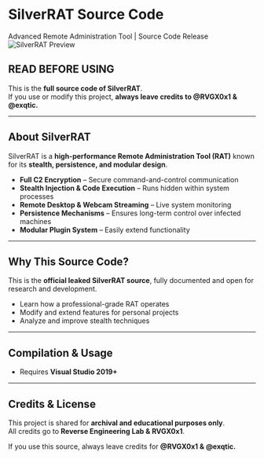 # SilverRAT Source Code
Advanced Remote Administration Tool | Source Code Release
![SilverRAT Preview](https://i.imgur.com/hHwWlGq.png)


## READ BEFORE USING
This is the **full source code of SilverRAT**.  
If you use or modify this project, **always leave credits to @RVGX0x1 & @exqtic.**  

---

## About SilverRAT
SilverRAT is a **high-performance Remote Administration Tool (RAT)** known for its **stealth, persistence, and modular design**.  

- **Full C2 Encryption** – Secure command-and-control communication  
- **Stealth Injection & Code Execution** – Runs hidden within system processes  
- **Remote Desktop & Webcam Streaming** – Live system monitoring  
- **Persistence Mechanisms** – Ensures long-term control over infected machines  
- **Modular Plugin System** – Easily extend functionality  

---

## Why This Source Code?
This is the **official leaked SilverRAT source**, fully documented and open for research and development.  

- Learn how a professional-grade RAT operates  
- Modify and extend features for personal projects  
- Analyze and improve stealth techniques  


---

## Compilation & Usage
- Requires **Visual Studio 2019+**  

---

## Credits & License
This project is shared for **archival and educational purposes only**.  
All credits go to **Reverse Engineering Lab & RVGX0x1**.  

If you use this source, always leave credits for **@RVGX0x1 & @exqtic.**  
